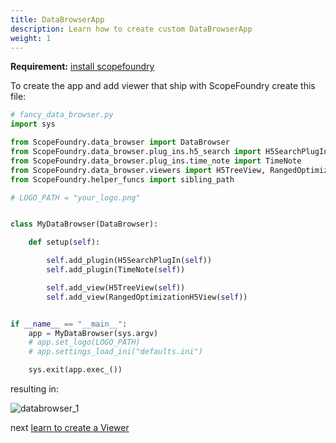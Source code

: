```yaml
---
title: DataBrowserApp
description: Learn how to create custom DataBrowserApp
weight: 1
---
```



[getting_started_docs]:/docs/1_getting-started/

**Requirement:** [install scopefoundry][getting_started_docs]

To create the app and add viewer that ship with ScopeFoundry create this file:

```python
# fancy_data_browser.py
import sys

from ScopeFoundry.data_browser import DataBrowser
from ScopeFoundry.data_browser.plug_ins.h5_search import H5SearchPlugIn
from ScopeFoundry.data_browser.plug_ins.time_note import TimeNote
from ScopeFoundry.data_browser.viewers import H5TreeView, RangedOptimizationH5View
from ScopeFoundry.helper_funcs import sibling_path

# LOGO_PATH = "your_logo.png"


class MyDataBrowser(DataBrowser):

    def setup(self):

        self.add_plugin(H5SearchPlugIn(self))
        self.add_plugin(TimeNote(self))

        self.add_view(H5TreeView(self))
        self.add_view(RangedOptimizationH5View(self))


if __name__ == "__main__":
    app = MyDataBrowser(sys.argv)
    # app.set_logo(LOGO_PATH)
    # app.settings_load_ini("defaults.ini")

    sys.exit(app.exec_())

```


resulting in:



![databrowser_1](databrowser_1.png)


next [learn to create a Viewer](../2_data-browser-viewer)
